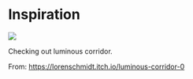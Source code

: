 # Inspiration

![](https://db-feed.s3.amazonaws.com/legacy/hKfoaD-1504376666097.gif)

Checking out luminous corridor.

From: https://lorenschmidt.itch.io/luminous-corridor-0